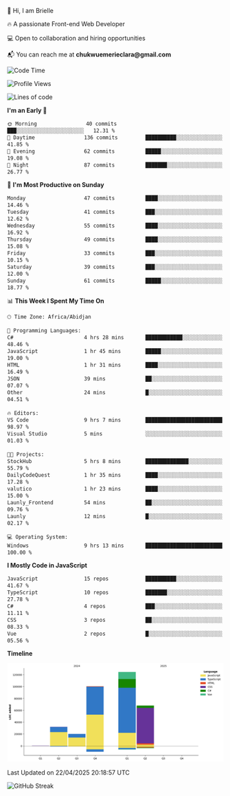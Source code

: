 <div align="left">
  <p>👋 Hi, I am Brielle</p>
  <p>🔥 A passionate Front-end Web Developer</p>
  <p>💻 Open to collaboration and hiring opportunities</p>
  <p>📬 You can reach me at <strong>chukwuemerieclara@gmail.com</strong></p>
</div>


 
 <!--START_SECTION:waka-->
![Code Time](http://img.shields.io/badge/Code%20Time-598%20hrs%206%20mins-blue)

![Profile Views](http://img.shields.io/badge/Profile%20Views-0-blue)

![Lines of code](https://img.shields.io/badge/From%20Hello%20World%20I%27ve%20Written-345.4%20thousand%20lines%20of%20code-blue)

**I'm an Early 🐤** 

```text
🌞 Morning                40 commits          ███░░░░░░░░░░░░░░░░░░░░░░   12.31 % 
🌆 Daytime                136 commits         ██████████░░░░░░░░░░░░░░░   41.85 % 
🌃 Evening                62 commits          █████░░░░░░░░░░░░░░░░░░░░   19.08 % 
🌙 Night                  87 commits          ███████░░░░░░░░░░░░░░░░░░   26.77 % 
```
📅 **I'm Most Productive on Sunday** 

```text
Monday                   47 commits          ████░░░░░░░░░░░░░░░░░░░░░   14.46 % 
Tuesday                  41 commits          ███░░░░░░░░░░░░░░░░░░░░░░   12.62 % 
Wednesday                55 commits          ████░░░░░░░░░░░░░░░░░░░░░   16.92 % 
Thursday                 49 commits          ████░░░░░░░░░░░░░░░░░░░░░   15.08 % 
Friday                   33 commits          ███░░░░░░░░░░░░░░░░░░░░░░   10.15 % 
Saturday                 39 commits          ███░░░░░░░░░░░░░░░░░░░░░░   12.00 % 
Sunday                   61 commits          █████░░░░░░░░░░░░░░░░░░░░   18.77 % 
```


📊 **This Week I Spent My Time On** 

```text
🕑︎ Time Zone: Africa/Abidjan

💬 Programming Languages: 
C#                       4 hrs 28 mins       ████████████░░░░░░░░░░░░░   48.46 % 
JavaScript               1 hr 45 mins        █████░░░░░░░░░░░░░░░░░░░░   19.00 % 
HTML                     1 hr 31 mins        ████░░░░░░░░░░░░░░░░░░░░░   16.49 % 
JSON                     39 mins             ██░░░░░░░░░░░░░░░░░░░░░░░   07.07 % 
Other                    24 mins             █░░░░░░░░░░░░░░░░░░░░░░░░   04.51 % 

🔥 Editors: 
VS Code                  9 hrs 7 mins        █████████████████████████   98.97 % 
Visual Studio            5 mins              ░░░░░░░░░░░░░░░░░░░░░░░░░   01.03 % 

🐱‍💻 Projects: 
StockHub                 5 hrs 8 mins        ██████████████░░░░░░░░░░░   55.79 % 
DailyCodeQuest           1 hr 35 mins        ████░░░░░░░░░░░░░░░░░░░░░   17.28 % 
valutico                 1 hr 23 mins        ████░░░░░░░░░░░░░░░░░░░░░   15.00 % 
Launly_Frontend          54 mins             ██░░░░░░░░░░░░░░░░░░░░░░░   09.76 % 
Launly                   12 mins             █░░░░░░░░░░░░░░░░░░░░░░░░   02.17 % 

💻 Operating System: 
Windows                  9 hrs 13 mins       █████████████████████████   100.00 % 
```

**I Mostly Code in JavaScript** 

```text
JavaScript               15 repos            ██████████░░░░░░░░░░░░░░░   41.67 % 
TypeScript               10 repos            ███████░░░░░░░░░░░░░░░░░░   27.78 % 
C#                       4 repos             ███░░░░░░░░░░░░░░░░░░░░░░   11.11 % 
CSS                      3 repos             ██░░░░░░░░░░░░░░░░░░░░░░░   08.33 % 
Vue                      2 repos             █░░░░░░░░░░░░░░░░░░░░░░░░   05.56 % 
```



**Timeline**

![Lines of Code chart](https://raw.githubusercontent.com/Brielle28/Brielle28/main/assets/bar_graph.png)


 Last Updated on 22/04/2025 20:18:57 UTC
<!--END_SECTION:waka-->

![GitHub Streak](https://github-readme-streak-stats.herokuapp.com/?user=Brielle28)



